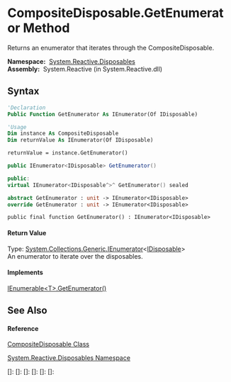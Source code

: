 # CompositeDisposable.GetEnumerator Method

Returns an enumerator that iterates through the CompositeDisposable.

**Namespace:**  [System.Reactive.Disposables](System.Reactive.Disposables\System.Reactive.Disposables.md)  
**Assembly:**  System.Reactive (in System.Reactive.dll)

## Syntax

```vb
'Declaration
Public Function GetEnumerator As IEnumerator(Of IDisposable)
```

```vb
'Usage
Dim instance As CompositeDisposable
Dim returnValue As IEnumerator(Of IDisposable)

returnValue = instance.GetEnumerator()
```

```csharp
public IEnumerator<IDisposable> GetEnumerator()
```

```c++
public:
virtual IEnumerator<IDisposable^>^ GetEnumerator() sealed
```

```fsharp
abstract GetEnumerator : unit -> IEnumerator<IDisposable> 
override GetEnumerator : unit -> IEnumerator<IDisposable> 
```

```jscript
public final function GetEnumerator() : IEnumerator<IDisposable>
```

#### Return Value

Type: [System.Collections.Generic.IEnumerator](https://msdn.microsoft.com/en-us/library/78dfe2yb)\<[IDisposable](https://msdn.microsoft.com/en-us/library/aax125c9)\>  
An enumerator to iterate over the disposables.

#### Implements

[IEnumerable\<T\>.GetEnumerator()](https://msdn.microsoft.com/en-us/library/s793z9y2)

## See Also

#### Reference

[CompositeDisposable Class](CompositeDisposable\CompositeDisposable.md)

[System.Reactive.Disposables Namespace](System.Reactive.Disposables\System.Reactive.Disposables.md)

[]: 
[]: 
[]: 
[]: 
[]: 
[]: 